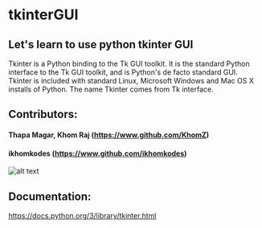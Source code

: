 # tkinterGUI
## Let's learn to use python tkinter GUI

Tkinter is a Python binding to the Tk GUI toolkit. 
It is the standard Python interface to the Tk GUI toolkit, and is Python's de facto standard GUI. 
Tkinter is included with standard Linux, Microsoft Windows and Mac OS X installs of Python. 
The name Tkinter comes from Tk interface.

## Contributors:
#### Thapa Magar, Khom Raj (https://www.github.com/KhomZ)
#### ikhomkodes (https://www.github.com/ikhomkodes)
![alt text](https://github.com/ikhomkodes/tkinterGUI/blob/bba775c56bcf4f3623c39ef361293a6c931feca5/images/ikhomkodes.png)

## Documentation:
https://docs.python.org/3/library/tkinter.html


